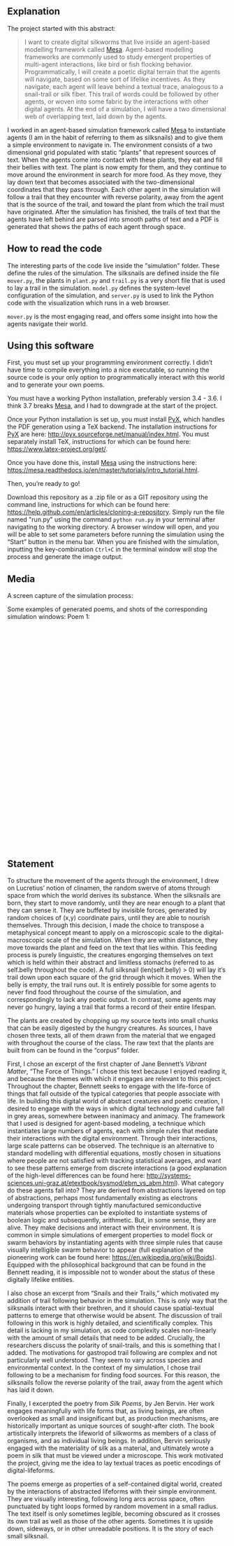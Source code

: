 ## Explanation

The project started with this abstract:
> I want to create digital silkworms that live inside an agent-based modelling framework called [Mesa](https://mesa.readthedocs.io/en/master/). Agent-based modelling frameworks are commonly used to study emergent properties of multi-agent interactions, like bird or fish flocking behavior. Programmatically, I will create a poetic digital terrain that the agents will navigate, based on some sort of lifelike incentives. As they navigate, each agent will leave behind a textual trace, analogous to a snail-trail or silk fiber. This trail of words could be followed by other agents, or woven into some fabric by the interactions with other digital agents. At the end of a simulation, I will have a two dimensional web of overlapping text, laid down by the agents.

I worked in an agent-based simulation framework called [Mesa](https://mesa.readthedocs.io/en/master/) to instantiate agents (I am in the habit of referring to them as silksnails) and to give them a simple environment to navigate in. The environment consists of a two dimensional grid populated with static “plants” that represent sources of text. When the agents come into contact with these plants, they eat and fill their bellies with text. The plant is now empty for them, and they continue to move around the environment in search for more food. As they move, they lay down text that becomes associated with the two-dimensional coordinates that they pass through. Each other agent in the simulation will follow a trail that they encounter with reverse polarity, away from the agent that is the source of the trail, and toward the plant from which the trail must have originated. After the simulation has finished, the trails of text that the agents have left behind are parsed into smooth paths of text and a PDF is generated that shows the paths of each agent through space.

## How to read the code

The interesting parts of the code live inside the "simulation" folder. These define the rules of the simulation. The silksnails are defined inside the file `mover.py`, the plants in `plant.py` and `trail.py` is a very short file that is used to lay a trail in the simulation. `model.py` defines the system-level configuration of the simulation, and `server.py` is used to link the Python code with the visualization which runs in a web browser.

`mover.py` is the most engaging read, and offers some insight into how the agents navigate their world.


## Using this software

First, you must set up your programming environment correctly. I didn’t have time to compile everything into a nice executable, so running the source code is your only option to programmatically interact with this world and to generate your own poems.

You must have a working Python installation, preferably version 3.4 - 3.6. I think 3.7 breaks [Mesa](https://mesa.readthedocs.io/en/master/), and I had to downgrade at the start of the project.

Once your Python installation is set up, you must install [PyX](http://pyx.sourceforge.net/), which handles the PDF generation using a TeX backend. The installation instructions for [PyX](http://pyx.sourceforge.net/) are here: http://pyx.sourceforge.net/manual/index.html. You must separately install TeX, instructions for which can be found here: https://www.latex-project.org/get/.

Once you have done this, install [Mesa](https://mesa.readthedocs.io/en/master/) using the instructions here: https://mesa.readthedocs.io/en/master/tutorials/intro_tutorial.html.

Then, you’re ready to go!

Download this repository as a .zip file or as a GIT repository using the command line, instructions for which can be found here: https://help.github.com/en/articles/cloning-a-repository.
Simply run the file named "run.py" using the command `python run.py` in your terminal after navigating to the working directory. A browser window will open, and you will be able to set some parameters before running the simulation using the “Start” button in the menu bar. When you are finished with the simulation, inputting the key-combination `Ctrl+C` in the terminal window will stop the process and generate the image output.

## Media

A screen capture of the simulation process:


Some examples of generated poems, and shots of the corresponding simulation windows:
Poem 1:
<iframe style="width:600px; height:500px;" frameborder="0"></iframe>



## Statement

To structure the movement of the agents through the environment, I drew on Lucretius’ notion of clinamen, the random swerve of atoms through space from which the world derives its substance. When the silksnails are born, they start to move randomly, until they are near enough to a plant that they can sense it. They are buffeted by invisible forces, generated by random choices of (x,y) coordinate pairs, until they are able to nourish themselves. Through this decision, I made the choice to transpose a metaphysical concept meant to apply on a microscopic scale to the digital-macroscopic scale of the simulation. When they are within distance, they move towards the plant and feed on the text that lies within. This feeding process is purely linguistic, the creatures engorging themselves on text which is held within their abstract and limitless stomachs (referred to as self.belly throughout the code). A full silksnail (len(self.belly) > 0) will lay it’s trail down upon each square of the grid through which it moves. When the belly is empty, the trail runs out. It is entirely possible for some agents to never find food throughout the course of the simulation, and correspondingly to lack any poetic output. In contrast, some agents may never go hungry, laying a trail that forms a record of their entire lifespan.

The plants are created by chopping up my source texts into small chunks that can be easily digested by the hungry creatures. As sources, I have chosen three texts, all of them drawn from the material that we engaged with throughout the course of the class. The raw text that the plants are built from can be found in the “corpus” folder.

First, I chose an excerpt of the first chapter of Jane Bennett’s *Vibrant Matter*, “The Force of Things.” I chose this text because I enjoyed reading it, and because the themes with which it engages are relevant to this project. Throughout the chapter, Bennett seeks to engage with the life-force of things that fall outside of the typical categories that people associate with life. In building this digital world of abstract creatures and poetic creation, I desired to engage with the ways in which digital technology and culture fall in grey areas, somewhere between inanimacy and animacy. The framework that I used is designed for agent-based modeling, a technique which instantiates large numbers of agents, each with simple rules that mediate their interactions with the digital environment. Through their interactions, large scale patterns can be observed. The technique is an alternative to standard modelling with differential equations, mostly chosen in situations where people are not satisfied with tracking statistical averages, and want to see these patterns emerge from discrete interactions (a good explanation of the high-level differences can be found here: http://systems-sciences.uni-graz.at/etextbook/sysmod/ebm_vs_abm.html). What category do these agents fall into? They are derived from abstractions layered on top of abstractions, perhaps most fundamentally existing as electrons undergoing transport through tightly manufactured semiconductive materials whose properties can be exploited to instantiate systems of boolean logic and subsequently, arithmetic. But, in some sense, they are alive. They make decisions and interact with their environment. It is common in simple simulations of emergent properties to model flock or swarm behaviors by instantiating agents with three simple rules that cause visually intelligible swarm behavior to appear (full explanation of the pioneering work can be found here: https://en.wikipedia.org/wiki/Boids). Equipped with the philosophical background that can be found in the Bennett reading, it is impossible not to wonder about the status of these digitally lifelike entities.

I also chose an excerpt from “Snails and their Trails,” which motivated my addition of trail following behavior in the simulation. This is only way that the silksnails interact with their brethren, and it should cause spatial-textual patterns to emerge that otherwise would be absent. The discussion of trail following in this work is highly detailed, and scientifically complex. This detail is lacking in my simulation, as code complexity scales non-linearly with the amount of small details that need to be added. Crucially, the researchers discuss the polarity of snail-trails, and this is something that I added. The motivations for gastropod trail following are complex and not particularly well understood. They seem to vary across species and environmental context. In the context of my simulation, I chose trail following to be a mechanism for finding food sources. For this reason, the silksnails follow the reverse polarity of the trail, away from the agent which has laid it down.

Finally, I excerpted the poetry from *Silk Poems*, by Jen Bervin. Her work engages meaningfully with life forms that, as living beings, are often overlooked as small and insignificant but, as production mechanisms, are historically important as unique sources of sought-after cloth. The book artistically interprets the lifeworld of silkworms as members of a class of organisms, and as individual living beings. In addition, Bervin seriously engaged with the materiality of silk as a material, and ultimately wrote a poem in silk that must be viewed under a microscope. This work motivated the project, giving me the idea to lay textual traces as poetic encodings of digital-lifeforms.

The poems emerge as properties of a self-contained digital world, created by the interactions of abstracted lifeforms with their simple environment. They are visually interesting, following long arcs across space, often punctuated by tight loops formed by random movement in a small radius. The text itself is only sometimes legible, becoming obscured as it crosses its own trail as well as those of the other agents. Sometimes it is upside down, sideways, or in other unreadable positions. It is the story of each small silksnail.
